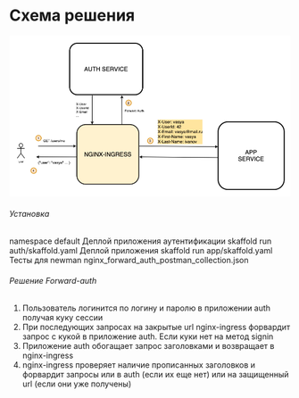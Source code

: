 # Схема решения

![image-20200512154011363](./README.assets/image-20200512154011363.png)

###### Установка
namespace default
Деплой приложения аутентификации skaffold run auth/skaffold.yaml
Деплой приложения skaffold run app/skaffold.yaml
Тесты для newman nginx_forward_auth_postman_collection.json

###### Решение Forward-auth

1) Пользователь логинится по логину и паролю в приложении auth получая куку сессии
2) При последующих запросах на закрытые url nginx-ingress форвардит запрос с кукой в приложение auth. Если куки нет на метод signin
3) Приложение auth обогащает запрос заголовками и возвращает в nginx-ingress
4) nginx-ingress проверяет наличие прописанных заголовков и форвардит запросы или в auth (если их еще нет) или на защищенный url (если они уже получены)
